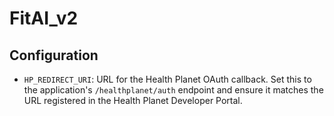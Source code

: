 # FitAI_v2

## Configuration

- `HP_REDIRECT_URI`: URL for the Health Planet OAuth callback. Set this to the application's `/healthplanet/auth`
  endpoint and ensure it matches the URL registered in the Health Planet Developer Portal.

